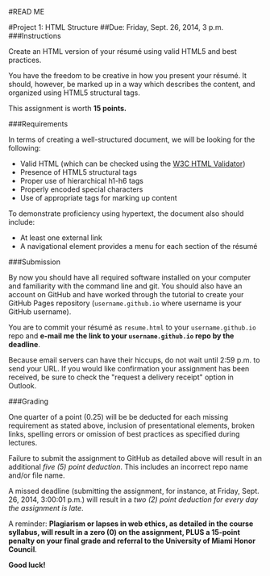 #READ ME

#Project 1: HTML Structure
##Due: Friday, Sept. 26, 2014, 3 p.m.
###Instructions

Create an HTML version of your résumé using valid HTML5 and best practices.

You have the freedom to be creative in how you present your résumé. It should, however, be marked up in a way which describes the content, and organized using HTML5 structural tags.

This assignment is worth **15 points.**

###Requirements

In terms of creating a well-structured document, we will be looking for the following:

- Valid HTML (which can be checked using the [W3C HTML Validator](http://validator.w3.org/))
- Presence of HTML5 structural tags
- Proper use of hierarchical h1-h6 tags
- Properly encoded special characters
- Use of appropriate tags for marking up content

To demonstrate proficiency using hypertext, the document also should include:

- At least one external link
- A navigational element provides a menu for each section of the résumé

###Submission

By now you should have all required software installed on your computer and familiarity with the command line and git. You should also have an account on GitHub and have worked through the tutorial to create your GitHub Pages repository (`username.github.io` where username is your GitHub username).

You are to commit your résumé as `resume.html` to your `username.github.io` repo and **e-mail me the link to your `username.github.io` repo by the deadline**.

Because email servers can have their hiccups, do not wait until 2:59 p.m. to send your URL. If you would like confirmation your assignment has been received, be sure to check the "request a delivery receipt" option in Outlook.

###Grading

One quarter of a point (0.25) will be be deducted for each missing requirement as stated above, inclusion of presentational elements, broken links, spelling errors or omission of best practices as specified during lectures.

Failure to submit the assignment to GitHub as detailed above will result in an additional *five (5) point deduction*. This includes an incorrect repo name and/or file name.

A missed deadline (submitting the assignment, for instance, at Friday, Sept. 26, 2014, 3:00:01 p.m.) will result in a *two (2) point deduction for every day the assignment is late*.

A reminder: **Plagiarism or lapses in web ethics, as detailed in the course syllabus, will result in a zero (0) on the assignment, PLUS a 15-point penalty on your final grade and referral to the University of Miami Honor Council**.

**Good luck!**
